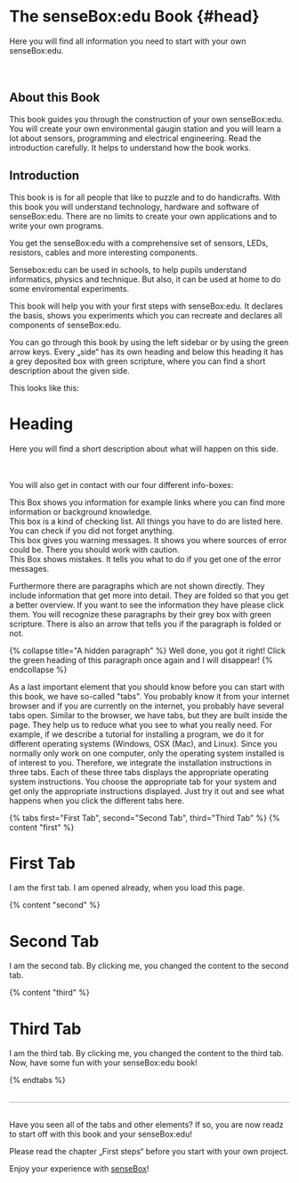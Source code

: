 # The senseBox:edu Book {#head}
<div class="description">
Here you will find all information you need to start with your own senseBox:edu.
</div>
<div class="line">
    <br>
    <br>
</div>

## About this Book
This book guides you through the construction of your own senseBox:edu.
You will create your own environmental gaugin station and you will learn a lot about sensors, programming and electrical engineering.
Read the introduction carefully. It helps to understand how the book works.

## Introduction

This book is is for all people that like to puzzle and to do handicrafts.
With this book you will understand technology,  hardware and software  of senseBox:edu.
There are no limits to create your own applications and to write your own programs.

You get the senseBox:edu with a comprehensive set of sensors, LEDs, resistors, cables and more interesting components.

Sensebox:edu can be used in schools, to help pupils understand informatics, physics and technique. But also, it can be used at home to do some enviromental experiments.

This book will help you with your first steps with senseBox:edu. It declares the basis, shows you experiments which you can recreate and declares all components of senseBox:edu.

You can go through this book by using the left sidebar or by using the green arrow keys. Every „side“ has its own heading and below this heading it has a grey deposited box with green scripture, where you can find a short description about the given side.

This looks like this:


# Heading
<div class="description">
Here you will find a short description about what will happen on this side.
</div>
<div class="line">
    <br>
</div>
<br>

You will also get in contact with our four different info-boxes:

<div class="box_info">
    <i class="fa fa-info fa-fw" aria-hidden="true" style="color: #42acf3;"></i>
    This Box shows you information for example links where you can find more information or background knowledge.</div>

<div class="box_success">
    <i class="fa fa-check fa-fw" aria-hidden="true" style="color: #50af51;"></i>
   This box is a kind of checking list. All things you have to do are listed here. You can check if you did not forget anything.
</div>

<div class="box_warning">
    <i class="fa fa-exclamation-circle fa-fw" aria-hidden="true" style="color: #f0ad4e"></i>
    This box gives you warning messages. It shows you where sources of error could be. There you should work with caution.
</div>

<div class="box_error">
    <i class="fa fa-exclamation-triangle fa-fw" aria-hidden="true" style="color: #d9534f"></i>
    This Box shows mistakes. It tells you what to do if you get one of the error messages. 
</div>

Furthermore there are paragraphs which are not shown directly. They include information that get more into detail. They are folded so that you get a better overview.
If you want to see the information they have please click them.
You will recognize these paragraphs by their grey box with green scripture. There is also an arrow that tells you if the paragraph is folded or not.

{% collapse title="A hidden paragraph" %}
 Well done, you got it right! Click the green heading of this paragraph once again and I will disappear!
{% endcollapse %}

As a last important element that you should know before you can start with this book, we have so-called "tabs". You probably know it from your internet browser and if you are currently on the internet, you probably have several tabs open. Similar to the browser, we have tabs, but they are built inside the page. They help us to reduce what you see to what you really need. For example, if we describe a tutorial for installing a program, we do it for different operating systems (Windows, OSX (Mac), and Linux). Since you normally only work on one computer, only the operating system installed is of interest to you. Therefore, we integrate the installation instructions in three tabs. Each of these three tabs displays the appropriate operating system instructions. You choose the appropriate tab for your system and get only the appropriate instructions displayed. Just try it out and see what happens when you click the different tabs here.

{% tabs first="First Tab", second="Second Tab", third="Third Tab" %}
{% content "first" %}
# First Tab
I am the first tab. I am opened already, when you load this page.

{% content "second" %}
# Second Tab
I am the second tab. By clicking me, you changed the content to the second tab.

{% content "third" %}
# Third Tab

I am the third tab. By clicking me, you changed the content to the third tab. 
Now, have some fun with your senseBox:edu book!

{% endtabs %}
<div class="line" style="border-bottom: solid 1px #a6a6a6!important;">
    <br>
</div>
<br>

Have you seen all of the tabs and other elements?
If so, you are now readz to start off with this book and your senseBox:edu!

Please read the chapter „First steps“ before you start with your own project.

Enjoy your experience with [senseBox](https://sensebox.de/)! 
